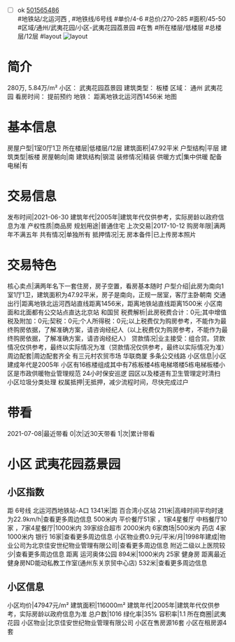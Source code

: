 - [ ] ok [501565486](https://bj.5i5j.com/ershoufang/501565486.html)  
 #地铁站/北运河西 ,  #地铁线/6号线
#单价/4-6 #总价/270-285 #面积/45-50   #区域/通州/武夷花园/小区-武夷花园荔景园 #在售 #所在楼层/低楼层 #总楼层/12层 #layout 
![layout](http://image2a.5i5j.com/bdir/layout/555236.jpg_P5.jpg) 
# 简介 
 280万,  5.84万/m² 
小区： 武夷花园荔景园
建筑类型： 板楼
区域： 通州 武夷花园
看房时间： 提前预约
地铁： 距离地铁北运河西1456米 地图
# 基本信息 
 房屋户型|1室0厅1卫
所在楼层|低楼层/12层
建筑面积|47.92平米
户型结构|平层
建筑类型|板楼
房屋朝向|南
建筑结构|钢混
装修情况|精装
供暖方式|集中供暖
配备电梯|有
# 交易信息 
 发布时间|2021-06-30
建筑年代|2005年|建筑年代仅供参考，实际房龄以政府信息为准
产权性质|商品房
规划用途|普通住宅
上次交易|2017-10-12
购房年限|满两年不满五年
共有情况|单独所有
抵押情况|无
房本备件|已上传房本照片
# 交易特色 
 核心卖点|满两年名下一套住房，房子空置，看房基本随时
户型介绍|此房为南向1室1厅1卫，建筑面积为47.92平米，房子是南向，正规一居室，客厅主卧朝南
交通出行|距离地铁北运河西站直线距离1456米，距离地铁站直线距离1500米 小区南面和北面都有公交站点直达北京站 和国贸
税费解析|此房税费合计：0元;其中增值税及附加：0元;契税：0元;个人所得税：0元;以上税费仅为购房参考，不能作为最终购房依据，了解准确方案，请咨询经纪人（以上税费仅为购房参考，不能作为最终购房依据，了解准确方案，请咨询经纪人）
贷款情况|业主接受：组合贷。贷款情况仅供参考，最终以实际情况为准（贷款情况仅供参考，最终以实际情况为准）
周边配套|周边配套齐全 有三元村农贸市场 华联商厦 多条公交线路
小区信息|小区建成年代是2005年 小区有16栋楼组成其中有7栋板楼4栋电梯塔楼5栋电梯板楼小区是市政供暖物业管理规范 24小时保安巡逻 园区以及楼道有卫生管理定时清扫 小区垃圾分类处理
权属抵押|无抵押，减少流程时间，尽快完成过户
# 带看 
 2021-07-08|最近带看	 0|次|近30天带看	 1|次|累计带看
# 小区 武夷花园荔景园
## 小区指数 
 距 6号线 北运河西地铁站-A口 1341米|距 百合湾小区站 211米|高峰时间平均时速为22.9km/h|查看更多周边信息
500米内 平价餐厅51家 ，1家4星餐厅
中档餐厅10家 ，7家4星餐厅|1000米内 39家综合超市
2000米内 6家商场|500米内 药店 4家
1000米内 银行 16家|查看更多周边信息
小区物业费0.9元/平米/月|1998年建成|物业公司为北京佳安世纪物业管理有限公司|查看更多周边信息
附近二级以上医院较少|查看更多周边信息
距离 运河奥体公园 894米|1000米内 25家 健身房
距离最近健身房ND能动私教工作室(通州东关京贸中心店) 532米|查看更多周边信息
## 小区信息 
 小区均价|47947元/m²
建筑面积|116000m²
建筑年代|2005年|建筑年代仅供参考，实际房龄以政府信息为准
总户数|1016
绿化率|35%
容积率|1.1
所在商圈|武夷花园
小区物业|北京佳安世纪物业管理有限公司
小区在售房源16套
小区在租房源4套
